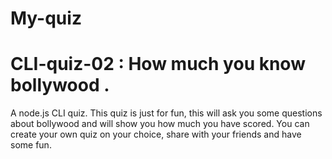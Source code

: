 # My-quiz

# CLI-quiz-02 : How much you know bollywood .

A node.js CLI quiz. This quiz is just for fun, this will ask you some questions about bollywood and will show you how much you have scored.
You can create your own quiz on your choice, share with your friends and have some fun.
 
